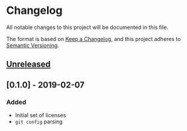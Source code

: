# Changelog
All notable changes to this project will be documented in this file.

The format is based on [Keep a Changelog](https://keepachangelog.com/en/1.0.0/),
and this project adheres to [Semantic Versioning](https://semver.org/spec/v2.0.0.html).

## [Unreleased]

## [0.1.0] - 2019-02-07

### Added

- Initial set of licenses
- `git config` parsing

[Unreleased]: https://github.com/cjbassi/keep-a-changelog/compare/0.1.0...HEAD
